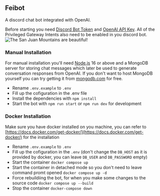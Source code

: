 ## Feibot

A discord chat bot integrated with OpenAI.

Before starting you need [Discord Bot Token](https://discord.com/developers/docs/getting-started#creating-an-app) and [OpenAI API Key](https://openai.com/api/). All of the Privileged Gateway Intents also need to be enabled in you discord bot.
![The San Juan Mountains are beautiful!](https://cdn.discordapp.com/attachments/699173597742104637/1036513241922293761/unknown.png)


### Manual Installation
For manual installation you'll need [Node.js](https://nodejs.org/en/) 16 or above and a MongoDB server for storing chat messages which later be used to generate conversation responses from OpenAI. If you don't want to host MongoDB yourself you can try getting it from [mongodb.com](https://www.mongodb.com/) for free.

- Rename `.env.example` to `.env`
- Fill up the cofiguration in the .env file
- Install the dependencies with `npm install`
- Start the bot with `npm run start` or `npm run dev` for development


### Docker Installation
Make sure you have docker installed on you machine, you can refer to [https://docs.docker.com/get-docker/](https://docs.docker.com/get-docker/) for the installation


- Rename `.env.example` to `.env`
- Fill up the cofiguration in the `.env` (don't change the `DB_HOST` as it is provided by docker, you can leave `DB_USER` and `DB_PASSWORD` empty)
- Start the container `docker compose up`
- Start the container in detached mode so you don't need to leave command promt opened `docker compose up -d`
- Force rebuildiing the bot, for when you make some changes to the source code `docker compose up --build`
- Stop the container `docker-compose down`